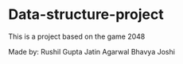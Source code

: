 # Data-structure-project


This is a project based on the game 2048

Made by:
Rushil Gupta
Jatin Agarwal
Bhavya Joshi

